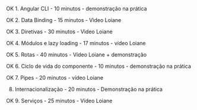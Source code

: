 OK 1. Angular CLI - 10 minutos - demonstração na prática

OK 2. Data Binding - 15 minutos - Vìdeo Loiane

OK 3. Diretivas - 30 minutos - Vìdeo Loiane

OK 4. Módulos e lazy loading - 17 minutos - vídeo Loiane

OK 5. Rotas - 40 minutos - Vídeo Loiane + demonstração

OK 6. Ciclo de vida do componente - 10 minutos - demonstração na prática

OK 7. Pipes - 20 minutos - vídeo Loiane

8. Internacionalização - 20 minutos - Demonstração na prática

OK 9. Serviços - 25 minutos - Vídeo Loiane
